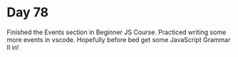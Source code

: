# Day 78

Finished the Events section in Beginner JS Course. Practiced writing some more events in vscode. Hopefully before bed get some JavaScript Grammar II in!
